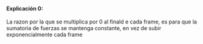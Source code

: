 
#### Explicación 0:


La razon por la que se multiplica por 0 al finald e cada frame, es para que la sumatoria de fuerzas se mantenga constante, en vez de subir exponencialmente cada frame

